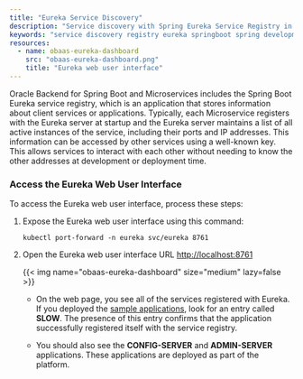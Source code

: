 ```yaml
---
title: "Eureka Service Discovery"
description: "Service discovery with Spring Eureka Service Registry in Oracle Backend for Spring Boot and Microservices"
keywords: "service discovery registry eureka springboot spring development microservices oracle backend"
resources:
  - name: obaas-eureka-dashboard
    src: "obaas-eureka-dashboard.png"
    title: "Eureka web user interface"
---
```


Oracle Backend for Spring Boot and Microservices includes the Spring Boot Eureka service registry, which is an application that stores information about client services or applications. Typically, each Microservice registers with the Eureka server at startup and the Eureka server maintains a list of all active instances of the service, including their ports and IP addresses. This information can be accessed by other services using a well-known key. This allows services to interact with each other without needing to know the other addresses at development or deployment time.

### Access the Eureka Web User Interface

To access the Eureka web user interface, process these steps:

1. Expose the Eureka web user interface using this command:

    ```shell
    kubectl port-forward -n eureka svc/eureka 8761
    ```

2. Open the Eureka web user interface URL <http://localhost:8761>

    <!-- spellchecker-disable -->
    {{< img name="obaas-eureka-dashboard" size="medium" lazy=false >}}
    <!-- spellchecker-enable -->

    * On the web page, you see all of the services registered with Eureka. If you deployed the [sample applications](../../sample-apps), look for an entry called **SLOW**. The presence of this entry confirms that the application successfully registered itself with the service registry.

    * You should also see the **CONFIG-SERVER** and **ADMIN-SERVER** applications. These applications are deployed as part of the platform.
